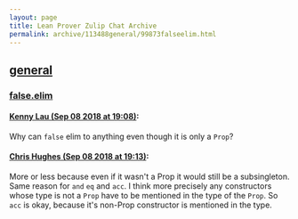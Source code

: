 ```yaml
---
layout: page
title: Lean Prover Zulip Chat Archive 
permalink: archive/113488general/99873falseelim.html
---
```


## [general](index.html)
### [false.elim](99873falseelim.html)

#### [Kenny Lau (Sep 08 2018 at 19:08)](https://leanprover.zulipchat.com/#narrow/stream/113488-general/topic/false.elim/near/133574791):
Why can `false` elim to anything even though it is only a `Prop`?

#### [Chris Hughes (Sep 08 2018 at 19:13)](https://leanprover.zulipchat.com/#narrow/stream/113488-general/topic/false.elim/near/133574907):
More or less because even if it wasn't a Prop it would still be a subsingleton. Same reason for `and` `eq` and `acc`. I think more precisely any constructors whose type is not a `Prop` have to be mentioned in the type of the `Prop`. So `acc` is okay, because it's non-Prop constructor is mentioned in the type.

